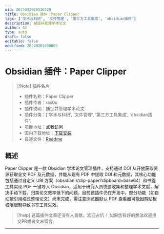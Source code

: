 ```yaml
---
uid: 2025042920510329
title: Obsidian 插件：Paper Clipper
tags: ['学术与科研', '文件管理', '第三方工具集成', 'obsidian插件']
description: 捕捉并管理学术论文
author: AI
type: auto
draft: false
editable: false
modified: 20240101000000
---
```


# Obsidian 插件：Paper Clipper

> [!Note] 插件名片
> - 插件名称：Paper Clipper
> - 插件作者：ras0q
> - 插件说明：捕捉并管理学术论文
> - 插件分类：['学术与科研', '文件管理', '第三方工具集成', 'obsidian插件']
> - 项目地址：[点我访问](https://github.com/ras0q/obsidian-paper-clipper)
> - 国内下载地址：[下载安装](https://pkmer.cn/products/plugin/pluginMarket/?paper-clipper)
> - 自述文件：[Readme](https://ghproxy.net/https://raw.githubusercontent.com/ras0q/obsidian-paper-clipper/main/README.md)



## 概述

Paper Clipper 是一款 Obsidian 学术论文管理插件，支持通过 DOI 从开放获取资源获取全文 PDF 及元数据，并能从现有 PDF 中提取 DOI 和元数据，其核心功能包括通过自定义 URI 方案（obsidian://clip-paper?clipboard=base64）和书签工具实现 PDF 一键导入 Obsidian，适用于研究人员快速收集和整理学术文献，解决手动下载、归类论文效率低下的问题，目前该插件仍在开发中，部分功能（如自动按引用格式整理论文）尚未完成，需注意浏览器默认 PDF 查看器可能因剪贴板权限限制导致书签工具失效。


> [!help] 
> 这篇插件文章还没有人贡献，欢迎占坑！
> 如果您有好的想法欢迎提交PR或者文末留言。
> 

---



